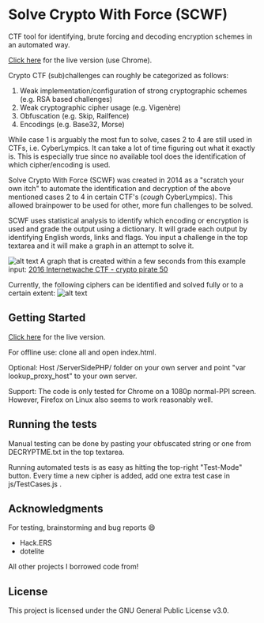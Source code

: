 # Solve Crypto With Force (SCWF)

CTF tool for identifying, brute forcing and decoding encryption schemes in an automated way.

[Click here](https://scwf.dima.ninja/) for the live version (use Chrome).

Crypto CTF (sub)challenges can roughly be categorized as follows:
1. Weak implementation/configuration of strong cryptographic schemes (e.g. RSA based challenges)
2. Weak cryptographic cipher usage (e.g. Vigenère)
3. Obfuscation (e.g. Skip, Railfence)
4. Encodings (e.g. Base32, Morse)

While case 1 is arguably the most fun to solve, cases 2 to 4 are still used in CTFs, i.e. CyberLympics. It can take a lot of time figuring out what it exactly is. This is especially true since no available tool does the identification of which cipher/encoding is used.

Solve Crypto With Force (SCWF) was created in 2014 as a "scratch your own itch" to automate the identification and decryption of the above mentioned cases 2 to 4 in certain CTF's (*cough* CyberLympics). This allowed brainpower to be used for other, more fun challenges to be solved.

SCWF uses statistical analysis to identify which encoding or encryption is used and grade the output using a dictionary. It will grade each output by identifying English words, links and flags. You input a challenge in the top textarea and it will make a graph in an attempt to solve it.

![alt text][example]
A graph that is created within a few seconds from this example input: [2016 Internetwache CTF - crypto pirate 50](https://github.com/ctfs/write-ups-2016/tree/master/internetwache-ctf-2016/crypto/crypto-pirat-50)

Currently, the following ciphers can be identified and solved fully or to a certain extent: 
![alt text][currentcap]


## Getting Started

[Click here](https://scwf.dima.ninja/) for the live version.

For offline use: clone all and open index.html.

Optional: Host /ServerSidePHP/ folder on your own server and point "var lookup_proxy_host" to your own server.

Support: The code is only tested for Chrome on a 1080p normal-PPI screen. However, Firefox on Linux also seems to work reasonably well.


## Running the tests

Manual testing can be done by pasting your obfuscated string or one from DECRYPTME.txt in the top textarea.

Running automated tests is as easy as hitting the top-right "Test-Mode" button. Every time a new cipher is added, add one extra test case in js/TestCases.js .


## Acknowledgments

For testing, brainstorming and bug reports :smile:
* Hack.ERS
* dotelite

All other projects I borrowed code from!

## License

This project is licensed under the GNU General Public License v3.0.


[example]: https://github.com/DaWouw/SCWF/raw/master/media/SCWF-example.gif "Example of running SCWF"
[currentcap]: https://github.com/DaWouw/SCWF/raw/master/media/SCWF-current-cap.png "Currently supported algorithms"
